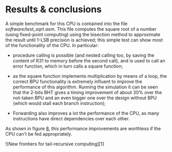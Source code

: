 # Results & conclusions #

A simple benchmark for this CPU is contained into the file *software/test_sqrt.asm*. This file computes the square root of a number (using fixed-point computing) using the bisection method to approximate the result until 1-LSB precision is achieved; this simple test can show most of the functionality of the CPU. In particular:

- procedure calling is possible (and nested calling too, by saving the content of R31 to memory before the second call), and is used to call an error function, which in turn calls a square function;

- as the square function implements multiplication by means of a loop, the correct BPU functionality is extremely influent to improve the performance of this algorithm. Running the simulation it can be seen that the 2-bits BHT gives a timing improvement of about 30% over the not-taken BPU and an even bigger one over the design without BPU (which would stall each branch instruction);

- Forwarding also improves a lot the performance of the CPU, as many instructions have direct dependencies over each other.



As shown in figure [8], this performance improvements are worthless if the CPU can't be fed appropriately.

![New frontiers for tail-recursive computing][1]

[8]: ./cat.jpg "New frontiers for tail-recursive computing"

